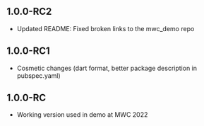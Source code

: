 ## 1.0.0-RC2

- Updated README: Fixed broken links to the mwc_demo repo

## 1.0.0-RC1

- Cosmetic changes (dart format, better package description in pubspec.yaml)

## 1.0.0-RC

- Working version used in demo at MWC 2022
